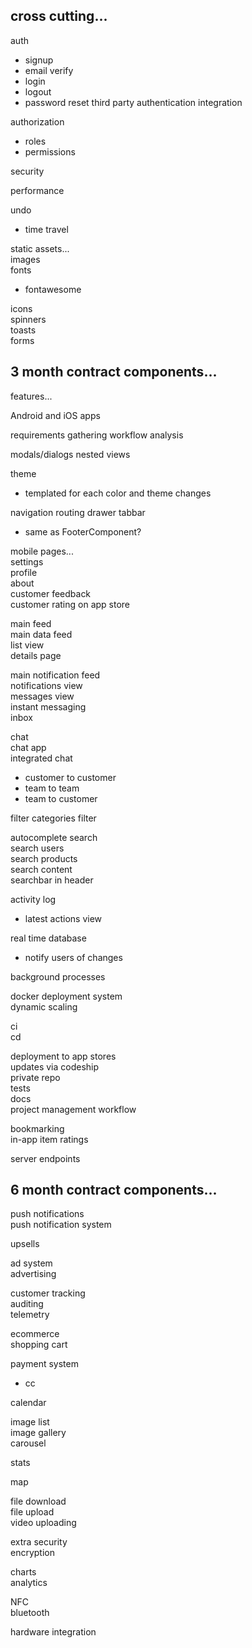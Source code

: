 
## cross cutting...
auth
- signup
- email verify
- login
- logout
- password reset
third party authentication integration

authorization
- roles
- permissions

security

performance

undo
- time travel


static assets...  
images  
fonts  
* fontawesome  

icons  
spinners  
toasts  
forms  




## 3 month contract components...
features...

Android and iOS apps

requirements gathering
workflow analysis

modals/dialogs
nested views

theme
- templated for each color and theme changes

navigation
routing
drawer
tabbar
- same as FooterComponent?

mobile pages...  
settings  
profile  
about  
customer feedback  
customer rating on app store  

main feed  
main data feed  
list view  
details page  

main notification feed  
notifications view  
messages view  
instant messaging  
inbox  


chat  
chat app  
integrated chat  
- customer to customer
- team to team
- team to customer


filter
categories filter

autocomplete search  
search users  
search products  
search content  
searchbar in header  

activity log
- latest actions view



real time database
- notify users of changes

background processes

docker deployment system  
dynamic scaling

ci  
cd




deployment to app stores  
updates via codeship  
private repo  
tests  
docs  
project management workflow

bookmarking  
in-app item ratings  


server endpoints





## 6 month contract components...

push notifications  
push notification system

upsells

ad system  
advertising

customer tracking  
auditing  
telemetry


ecommerce  
shopping cart

payment system
- cc


calendar

image list  
image gallery  
carousel

stats

map

file download  
file upload  
video uploading


extra security  
encryption

charts  
analytics

NFC  
bluetooth

hardware integration




